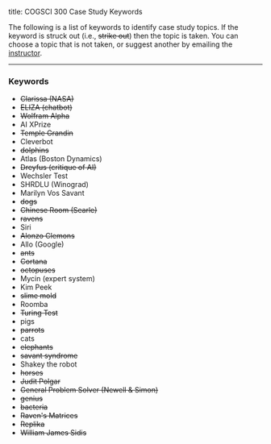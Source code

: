 title: COGSCI 300 Case Study Keywords

The following is a list of keywords to identify case study topics.  If the keyword is struck out (i.e., <s>strike out</s>) then the topic is taken.  You can choose a topic that is not taken, or suggest another by emailing the [instructor](cogsci300@gmail.com).

 * * *

### Keywords

 - <s>Clarissa (NASA)</s>
 - <s>ELIZA (chatbot)</s>
 - <s>Wolfram Alpha</s>
 - AI XPrize
 - <s>Temple Grandin</s>
 - Cleverbot
 - <s>dolphins</s>
 - Atlas (Boston Dynamics)
 - <s>Dreyfus (critique of AI)</s>
 - Wechsler Test
 - SHRDLU (Winograd)
 - Marilyn Vos Savant
 - <s>dogs</s>
 - <s>Chinese Room (Searle)</s>
 - <s>ravens</s>
 - Siri
 - <s>Alonzo Clemons</s>
 - Allo (Google)
 - <s>ants</s>
 - <s>Cortana</s>
 - <s>octopuses</s>
 - Mycin (expert system)
 - Kim Peek
 - <s>slime mold</s>
 - Roomba
 - <s>Turing Test</s>
 - pigs
 - <s>parrots</s>
 - cats
 - <s>elephants</s>
 - <s>savant syndrome</s>
 - Shakey the robot
 - <s>horses</s>
 - <s>Judit Polgar</s>
 - <s>General Problem Solver (Newell & Simon)</s>
 - <s>genius</s>
 - <s>bacteria</s>
 - <s>Raven's Matrices</s>
 - <s>Replika</s>
 - <s>William James Sidis</s>




